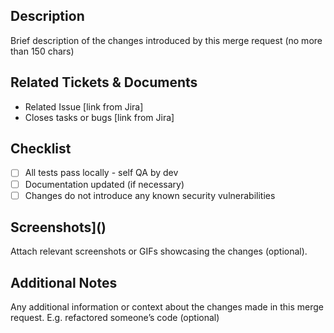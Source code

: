 ## Description
Brief description of the changes introduced by this merge request (no more than 150 chars)

## Related Tickets & Documents
- Related Issue [link from Jira]
- Closes tasks or bugs [link from Jira]

## Checklist
- [ ] All tests pass locally - self QA by dev
- [ ] Documentation updated (if necessary)
- [ ] Changes do not introduce any known security vulnerabilities

## Screenshots]()
Attach relevant screenshots or GIFs showcasing the changes (optional).

## Additional Notes
Any additional information or context about the changes made in this merge request. E.g. refactored someone’s code  (optional)
